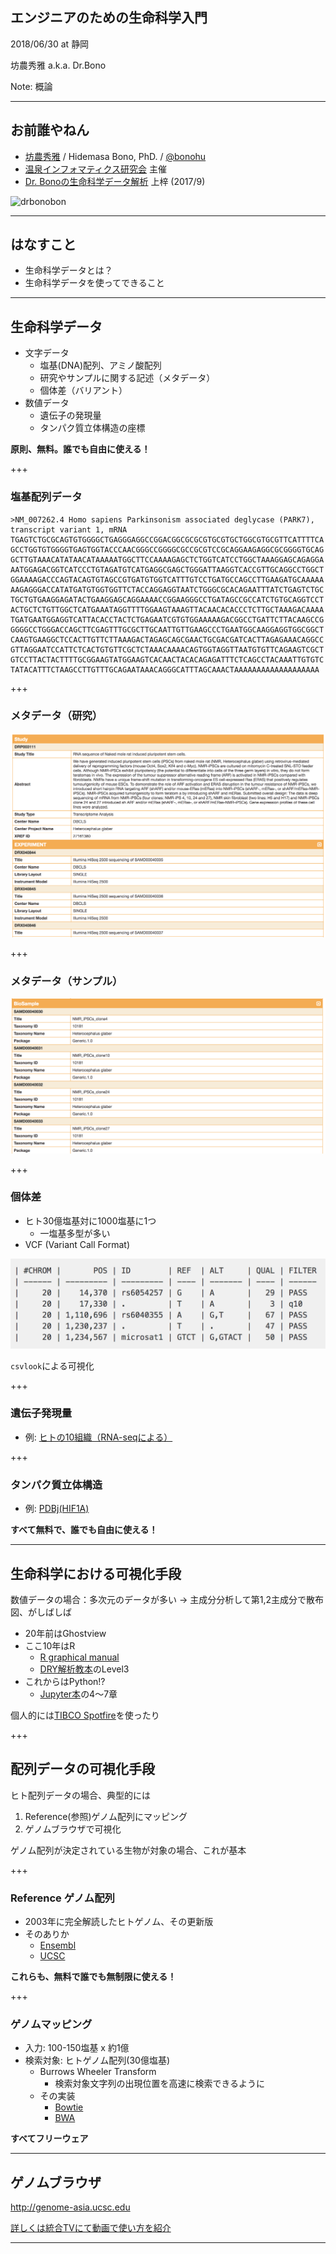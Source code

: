 ## エンジニアのための生命科学入門

2018/06/30 at 静岡

坊農秀雅 a.k.a. Dr.Bono

Note:
概論

---

## お前誰やねん

- [坊農秀雅](http://bonohu.jp/) / Hidemasa Bono, PhD. /  [@bonohu](https://twitter.com/bonohu)
- [温泉インフォマティクス研究会](https://twitter.com/kubor_/status/860448923441221632) 主催
- [Dr. Bonoの生命科学データ解析](http://bonohu.jp/blog/category/drbonobon.html) 上梓 (2017/9)

![drbonobon](https://images-na.ssl-images-amazon.com/images/I/51gwooGvqYL.jpg)

---

## はなすこと
- 生命科学データとは？
- 生命科学データを使ってできること

---

## 生命科学データ

- 文字データ
  - 塩基(DNA)配列、アミノ酸配列
  - 研究やサンプルに関する記述（メタデータ）
  - 個体差（バリアント）
- 数値データ
  - 遺伝子の発現量
  - タンパク質立体構造の座標

**原則、無料。誰でも自由に使える！**

+++

### 塩基配列データ

```
>NM_007262.4 Homo sapiens Parkinsonism associated deglycase (PARK7), transcript variant 1, mRNA
TGAGTCTGCGCAGTGTGGGGCTGAGGGAGGCCGGACGGCGCGCGTGCGTGCTGGCGTGCGTTCATTTTCA
GCCTGGTGTGGGGTGAGTGGTACCCAACGGGCCGGGGCGCCGCGTCCGCAGGAAGAGGCGCGGGGTGCAG
GCTTGTAAACATATAACATAAAAATGGCTTCCAAAAGAGCTCTGGTCATCCTGGCTAAAGGAGCAGAGGA
AATGGAGACGGTCATCCCTGTAGATGTCATGAGGCGAGCTGGGATTAAGGTCACCGTTGCAGGCCTGGCT
GGAAAAGACCCAGTACAGTGTAGCCGTGATGTGGTCATTTGTCCTGATGCCAGCCTTGAAGATGCAAAAA
AAGAGGGACCATATGATGTGGTGGTTCTACCAGGAGGTAATCTGGGCGCACAGAATTTATCTGAGTCTGC
TGCTGTGAAGGAGATACTGAAGGAGCAGGAAAACCGGAAGGGCCTGATAGCCGCCATCTGTGCAGGTCCT
ACTGCTCTGTTGGCTCATGAAATAGGTTTTGGAAGTAAAGTTACAACACACCCTCTTGCTAAAGACAAAA
TGATGAATGGAGGTCATTACACCTACTCTGAGAATCGTGTGGAAAAAGACGGCCTGATTCTTACAAGCCG
GGGGCCTGGGACCAGCTTCGAGTTTGCGCTTGCAATTGTTGAAGCCCTGAATGGCAAGGAGGTGGCGGCT
CAAGTGAAGGCTCCACTTGTTCTTAAAGACTAGAGCAGCGAACTGCGACGATCACTTAGAGAAACAGGCC
GTTAGGAATCCATTCTCACTGTGTTCGCTCTAAACAAAACAGTGGTAGGTTAATGTGTTCAGAAGTCGCT
GTCCTTACTACTTTTGCGGAAGTATGGAAGTCACAACTACACAGAGATTTCTCAGCCTACAAATTGTGTC
TATACATTTCTAAGCCTTGTTTGCAGAATAAACAGGGCATTTAGCAAACTAAAAAAAAAAAAAAAAAAA
```

+++
### メタデータ（研究）

![Bioproject](images/bioproject.png)

+++
### メタデータ（サンプル）

![Biosample](images/biosample.png)

+++
### 個体差

- ヒト30億塩基対に1000塩基に1つ
  - 一塩基多型が多い
- VCF (Variant Call Format)

![VCF](images/VCF.png)

`csvlook`による可視化

+++
### 遺伝子発現量

- 例: [ヒトの10組織（RNA-seqによる）](https://doi.org/10.6084/m9.figshare.4028661)

+++
### タンパク質立体構造

- 例: [PDBj(HIF1A)](https://pdbj.org/mine/summary/1h2k)

**すべて無料で、誰でも自由に使える！**

---

## 生命科学における可視化手段

数値データの場合：多次元のデータが多い → 主成分分析して第1,2主成分で散布図、がしばしば

- 20年前はGhostview
- ここ10年はR
  - [R graphical manual](https://www.imsbio.co.jp/RGM/)
  - [DRY解析教本](https://gakken-mesh.jp/book/detail/9784780909203.html)のLevel3
- これからはPython!?
  - [Jupyter本](http://gihyo.jp/book/2017/978-4-7741-9223-9)の4〜7章

個人的には[TIBCO Spotfire](http://doi.org/10.7875/togotv.2017.036)を使ったり

+++

## 配列データの可視化手段

ヒト配列データの場合、典型的には

1. Reference(参照)ゲノム配列にマッピング
2. ゲノムブラウザで可視化

ゲノム配列が決定されている生物が対象の場合、これが基本

+++

### Reference ゲノム配列

- 2003年に完全解読したヒトゲノム、その更新版
- そのありか
  - [Ensembl](http://asia.ensembl.org/info/data/ftp/index.html)
  - [UCSC](http://hgdownload.soe.ucsc.edu/downloads.html)

**これらも、無料で誰でも無制限に使える！**

+++

### ゲノムマッピング

- 入力: 100-150塩基 x 約1億
- 検索対象: ヒトゲノム配列(30億塩基)
  - Burrows Wheeler Transform
    - 検索対象文字列の出現位置を高速に検索できるように
  - その実装
    - [Bowtie](http://bowtie-bio.sourceforge.net/)
    - [BWA](http://bio-bwa.sourceforge.net/)

**すべてフリーウェア**

---

## ゲノムブラウザ

http://genome-asia.ucsc.edu

[詳しくは統合TVにて動画で使い方を紹介](http://doi.org/10.7875/togotv.2017.105)

---
